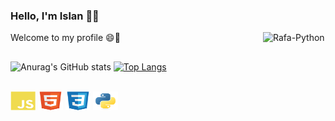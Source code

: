 ### Hello, I'm Islan 👋👋
Welcome to my profile 😄🤞  <img align="right" alt="Rafa-Python" height="100" width="100" src="https://media.tenor.com/aKf3mmAH7GcAAAAj/pikachu.gif">

##

![Anurag's GitHub stats](https://github-readme-stats.vercel.app/api?username=islanpedro01&show_icons=true&theme=merko&line_height=40px&ard_width=500px)
[![Top Langs](https://github-readme-stats.vercel.app/api/top-langs/?username=islanpedro01&hide_progress=false&theme=merko&card_width=467px)](https://github.com/anuraghazra/github-readme-stats)
<div style="display: inline_block"><br>
  <img align="center" alt="Rafa-Js" height="30" width="40" src="https://raw.githubusercontent.com/devicons/devicon/master/icons/javascript/javascript-plain.svg">
  <img align="center" alt="Rafa-HTML" height="30" width="40" src="https://raw.githubusercontent.com/devicons/devicon/master/icons/html5/html5-original.svg">
  <img align="center" alt="Rafa-CSS" height="30" width="40" src="https://raw.githubusercontent.com/devicons/devicon/master/icons/css3/css3-original.svg">
  <img align="center" alt="Rafa-Python" height="30" width="40" src="https://raw.githubusercontent.com/devicons/devicon/master/icons/python/python-original.svg">
 </div>
  
  ##
  


